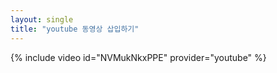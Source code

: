 ```yaml
---
layout: single
title: "youtube 동영상 삽입하기"
---
```

{% include video id="NVMukNkxPPE" provider="youtube" %}
